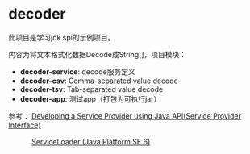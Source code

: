 # decoder
此项目是学习jdk spi的示例项目。

内容为将文本格式化数据Decode成String[]，项目模块：

* **decoder-service**: decode服务定义
* **decoder-csv**: Comma-separated value decode
* **decoder-tsv**: Tab-separated value decode
* **decoder-app**: 测试app（打包为可执行jar）

参考： [Developing a Service Provider using Java API(Service Provider Interface)](http://blog.csdn.net/fenglibing/article/details/7083526)
   
   　　　 [ServiceLoader (Java Platform SE 6)](http://docs.oracle.com/javase/6/docs/api/java/util/ServiceLoader.html)
